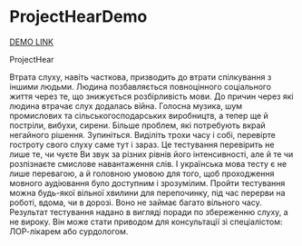 # ProjectHearDemo

[DEMO LINK](https://katerinalex.github.io/ProjectHearDemo_v2/)

ProjectHear

Втрата слуху, навіть часткова,  призводить до втрати спілкування з іншими людьми. Людина позбавляється повноцінного соціального життя через те, що  знижується розбірливість мови. До причин через які людина втрачає слух додалась війна. Голосна музика, шум промислових та сільськогосподарських виробництв, а тепер ще й постріли, вибухи, сирени. Більше проблем, які потребують вкрай негайного рішення. Зупиніться. Виділіть трохи часу і собі, перевірте гостроту свого слуху саме тут і зараз.
Це тестування перевірить не лише те, чи чуєте Ви звук за різних рівнів його інтенсивності, але й те чи розпізнаєте смислове навантаження слів. І українська мова тесту є не лише перевагою, а й головною умовою для того, щоб проходження мовного аудіювання було доступним і зрозумілим.
Пройти тестування можна будь-якої вільної хвилини для перепочинку, під час перерви на роботі, вдома, чи в дорозі. Воно не займає багато вільного часу. Результат тестування надано в вигляді поради по збереженню слуху, а не вироку. Він може стати приводом для консультації зі спеціалістом: ЛОР-лікарем або сурдологом.
